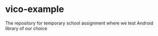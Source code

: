 # vico-example
The repository for temporary school assignment where we test Android library of our choice
